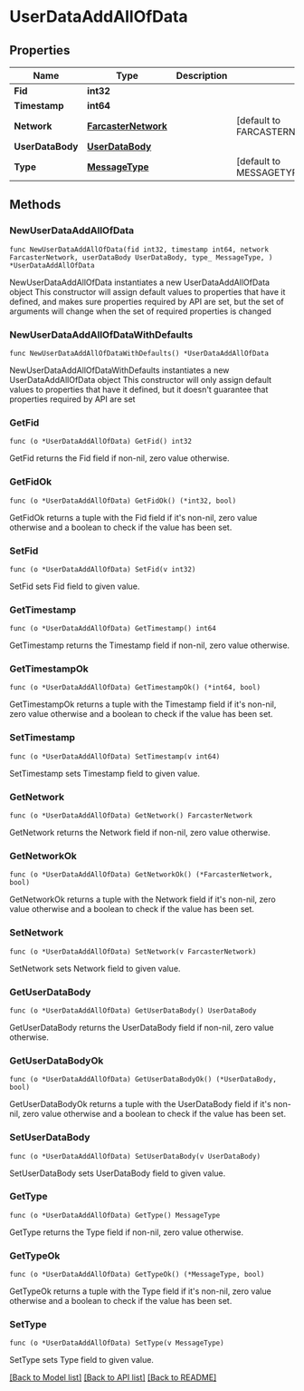 # UserDataAddAllOfData

## Properties

Name | Type | Description | Notes
------------ | ------------- | ------------- | -------------
**Fid** | **int32** |  | 
**Timestamp** | **int64** |  | 
**Network** | [**FarcasterNetwork**](FarcasterNetwork.md) |  | [default to FARCASTERNETWORK_MAINNET]
**UserDataBody** | [**UserDataBody**](UserDataBody.md) |  | 
**Type** | [**MessageType**](MessageType.md) |  | [default to MESSAGETYPE_CAST_ADD]

## Methods

### NewUserDataAddAllOfData

`func NewUserDataAddAllOfData(fid int32, timestamp int64, network FarcasterNetwork, userDataBody UserDataBody, type_ MessageType, ) *UserDataAddAllOfData`

NewUserDataAddAllOfData instantiates a new UserDataAddAllOfData object
This constructor will assign default values to properties that have it defined,
and makes sure properties required by API are set, but the set of arguments
will change when the set of required properties is changed

### NewUserDataAddAllOfDataWithDefaults

`func NewUserDataAddAllOfDataWithDefaults() *UserDataAddAllOfData`

NewUserDataAddAllOfDataWithDefaults instantiates a new UserDataAddAllOfData object
This constructor will only assign default values to properties that have it defined,
but it doesn't guarantee that properties required by API are set

### GetFid

`func (o *UserDataAddAllOfData) GetFid() int32`

GetFid returns the Fid field if non-nil, zero value otherwise.

### GetFidOk

`func (o *UserDataAddAllOfData) GetFidOk() (*int32, bool)`

GetFidOk returns a tuple with the Fid field if it's non-nil, zero value otherwise
and a boolean to check if the value has been set.

### SetFid

`func (o *UserDataAddAllOfData) SetFid(v int32)`

SetFid sets Fid field to given value.


### GetTimestamp

`func (o *UserDataAddAllOfData) GetTimestamp() int64`

GetTimestamp returns the Timestamp field if non-nil, zero value otherwise.

### GetTimestampOk

`func (o *UserDataAddAllOfData) GetTimestampOk() (*int64, bool)`

GetTimestampOk returns a tuple with the Timestamp field if it's non-nil, zero value otherwise
and a boolean to check if the value has been set.

### SetTimestamp

`func (o *UserDataAddAllOfData) SetTimestamp(v int64)`

SetTimestamp sets Timestamp field to given value.


### GetNetwork

`func (o *UserDataAddAllOfData) GetNetwork() FarcasterNetwork`

GetNetwork returns the Network field if non-nil, zero value otherwise.

### GetNetworkOk

`func (o *UserDataAddAllOfData) GetNetworkOk() (*FarcasterNetwork, bool)`

GetNetworkOk returns a tuple with the Network field if it's non-nil, zero value otherwise
and a boolean to check if the value has been set.

### SetNetwork

`func (o *UserDataAddAllOfData) SetNetwork(v FarcasterNetwork)`

SetNetwork sets Network field to given value.


### GetUserDataBody

`func (o *UserDataAddAllOfData) GetUserDataBody() UserDataBody`

GetUserDataBody returns the UserDataBody field if non-nil, zero value otherwise.

### GetUserDataBodyOk

`func (o *UserDataAddAllOfData) GetUserDataBodyOk() (*UserDataBody, bool)`

GetUserDataBodyOk returns a tuple with the UserDataBody field if it's non-nil, zero value otherwise
and a boolean to check if the value has been set.

### SetUserDataBody

`func (o *UserDataAddAllOfData) SetUserDataBody(v UserDataBody)`

SetUserDataBody sets UserDataBody field to given value.


### GetType

`func (o *UserDataAddAllOfData) GetType() MessageType`

GetType returns the Type field if non-nil, zero value otherwise.

### GetTypeOk

`func (o *UserDataAddAllOfData) GetTypeOk() (*MessageType, bool)`

GetTypeOk returns a tuple with the Type field if it's non-nil, zero value otherwise
and a boolean to check if the value has been set.

### SetType

`func (o *UserDataAddAllOfData) SetType(v MessageType)`

SetType sets Type field to given value.



[[Back to Model list]](../README.md#documentation-for-models) [[Back to API list]](../README.md#documentation-for-api-endpoints) [[Back to README]](../README.md)


